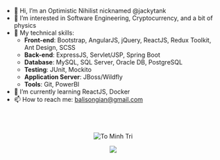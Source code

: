 - 👋 Hi, I’m an Optimistic Nihilist nicknamed @jackytank
- 👀 I’m interested in Software Engineering, Cryptocurrency, and a bit of physics
- 🤹 My technical skills:
  + __Front-end__: Bootstrap, AngularJS, jQuery, ReactJS, Redux Toolkit, Ant Design, SCSS
  + __Back-end__: ExpressJS, Servlet/JSP, Spring Boot
  + __Database__: MySQL, SQL Server, Oracle DB, PostgreSQL
  + __Testing__: JUnit, Mockito
  + __Application Server__: JBoss/Wildfly
  + __Tools__: Git, PowerBI
- 🌱 I’m currently learning ReactJS, Docker
- 📫 How to reach me:
  [balisongian@gmail.com](mailto:balisongian@gmail.com)
  
 <br>
 <br>
  
 <p align="center">
  <img  src="https://github-readme-streak-stats.herokuapp.com/?user=jackytank&theme=white" alt="To Minh Tri" />
 </p>
 <p align="center">
  <img  src="https://github-readme-stats.vercel.app/api/top-langs/?username=jackytank&layout=compact&theme=white" /> 
 </p>
  

